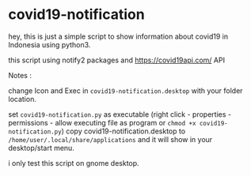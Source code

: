 # covid19-notification
hey, this is just a simple script to show information about covid19 in Indonesia using python3.

this script using notify2 packages and https://covid19api.com/ API



Notes : 

change Icon and Exec in ```covid19-notification.desktop``` with your folder location.

set ```covid19-notification.py``` as executable (right click - properties - permissions - allow executing file as program or ```chmod +x covid19-notification.py```)
copy covid19-notification.desktop to ```/home/user/.local/share/applications``` and it will show in your desktop/start menu.

i only test this script on gnome desktop.
